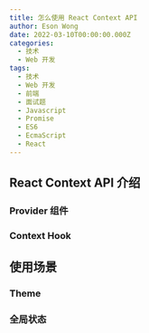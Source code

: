 ```yaml
---
title: 怎么使用 React Context API
author: Eson Wong
date: 2022-03-10T00:00:00.000Z
categories:
  - 技术
  - Web 开发
tags:
  - 技术
  - Web 开发
  - 前端
  - 面试题
  - Javascript
  - Promise
  - ES6
  - EcmaScript
  - React
---
```


## React Context API 介绍

### Provider 组件

### Context Hook

## 使用场景

### Theme

### 全局状态
